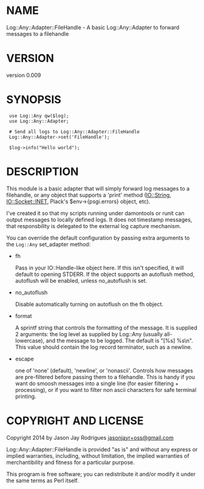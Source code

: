 # NAME

Log::Any::Adapter::FileHandle - A basic Log::Any::Adapter to forward messages to a filehandle

# VERSION

version 0.009

# SYNOPSIS

     use Log::Any qw($log);
     use Log::Any::Adapter;

     # Send all logs to Log::Any::Adapter::FileHandle
     Log::Any::Adapter->set('FileHandle');

     $log->info("Hello world");
    

# DESCRIPTION

This module is a basic adapter that will simply forward log messages to a filehandle, or any object that
supports a 'print' method ([IO::String](https://metacpan.org/pod/IO::String), [IO::Socket::INET](https://metacpan.org/pod/IO::Socket::INET), Plack's $env->{psgi.errors} object, etc).

I've created it so that my scripts running under damontools or runit can output
messages to locally defined logs.  It does not timestamp messages, that responsbility  is
delegated to the external log capture mechanism.

You can override the default configuration by passing extra arguments to the
`Log::Any` set\_adapter method:

- fh

    Pass in your IO::Handle-like object here.  If this isn't specified, it will
    default to opening STDERR.  If the object supports an autoflush method,
    autoflush will be enabled, unless no\_autoflush is set.

- no\_autoflush

    Disable automatically turning on autoflush on the fh object.

- format

    A sprintf string that controls the formatting of the message.  It is supplied 2
    arguments: the log level as supplied by Log::Any (usually all-lowercase), and
    the message to be logged.  The default is "\[%s\] %s\\n".  This value should
    contain the log record terminator, such as a newline.

- escape

    one of 'none' (default), 'newline', or 'nonascii'.  Controls how messages are
    pre-filtered before passing them to a filehandle. This is handy if you want do
    smoosh messages into a single line (for easier filtering + processing), or if
    you want to filter non ascii characters for safe terminal printing.

# COPYRIGHT AND LICENSE

Copyright 2014 by Jason Jay Rodrigues <jasonjayr+oss@gmail.com>

Log::Any::Adapter::FileHandle is provided "as is" and without any express or
implied warranties, including, without limitation, the implied warranties of
merchantibility and fitness for a particular purpose.

This program is free software; you can redistribute it and/or modify it under
the same terms as Perl itself.
